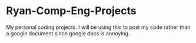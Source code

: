# Ryan-Comp-Eng-Projects
My personal coding projects. I will be using this to post my code rather than a google document since google docs is annoying.
